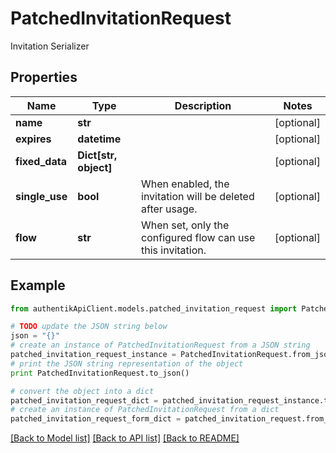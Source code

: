 # PatchedInvitationRequest

Invitation Serializer

## Properties
Name | Type | Description | Notes
------------ | ------------- | ------------- | -------------
**name** | **str** |  | [optional] 
**expires** | **datetime** |  | [optional] 
**fixed_data** | **Dict[str, object]** |  | [optional] 
**single_use** | **bool** | When enabled, the invitation will be deleted after usage. | [optional] 
**flow** | **str** | When set, only the configured flow can use this invitation. | [optional] 

## Example

```python
from authentikApiClient.models.patched_invitation_request import PatchedInvitationRequest

# TODO update the JSON string below
json = "{}"
# create an instance of PatchedInvitationRequest from a JSON string
patched_invitation_request_instance = PatchedInvitationRequest.from_json(json)
# print the JSON string representation of the object
print PatchedInvitationRequest.to_json()

# convert the object into a dict
patched_invitation_request_dict = patched_invitation_request_instance.to_dict()
# create an instance of PatchedInvitationRequest from a dict
patched_invitation_request_form_dict = patched_invitation_request.from_dict(patched_invitation_request_dict)
```
[[Back to Model list]](../README.md#documentation-for-models) [[Back to API list]](../README.md#documentation-for-api-endpoints) [[Back to README]](../README.md)


